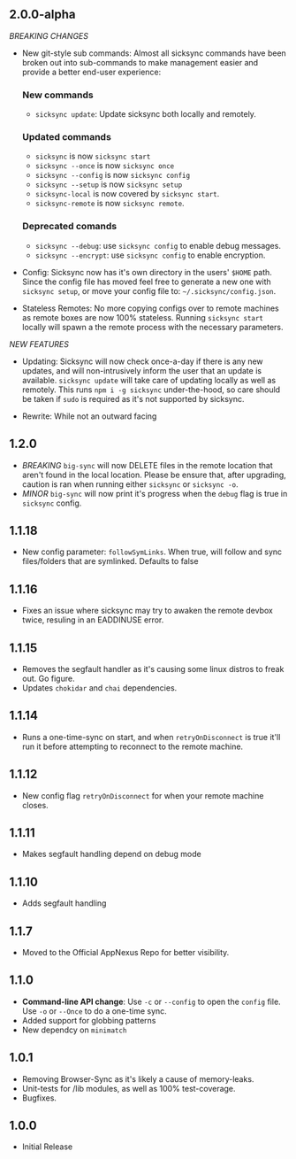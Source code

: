 ## 2.0.0-alpha
*BREAKING CHANGES*
- New git-style sub commands: Almost all sicksync commands have been broken out into sub-commands to make management easier and provide a better end-user experience:

    ### New commands
    - `sicksync update`: Update sicksync both locally and remotely.

    ### Updated commands
    - `sicksync` is now `sicksync start`
    - `sicksync --once` is now `sicksync once`
    - `sicksync --config` is now `sicksync config`
    - `sicksync --setup` is now `sicksync setup`
    - `sicksync-local` is now covered by `sicksync start`.
    - `sicksync-remote` is now `sicksync remote`.

    ### Deprecated comands
    - `sicksync --debug`: use `sicksync config` to enable debug messages.
    - `sicksync --encrypt`: use `sicksync config` to enable encryption.

- Config: Sicksync now has it's own directory in the users' `$HOME` path. Since the config file has moved feel free to generate a new one with `sicksync setup`, or move your config file to: `~/.sicksync/config.json`.

- Stateless Remotes: No more copying configs over to remote machines as remote boxes are now 100% stateless. Running `sicksync start` locally will spawn a the remote process with the necessary parameters.

*NEW FEATURES*
- Updating: Sicksync will now check once-a-day if there is any new updates, and will non-intrusively inform the user that an update is available. `sicksync update` will take care of updating locally as well as remotely. This runs `npm i -g sicksync` under-the-hood, so care should be taken if `sudo` is required as it's not supported by sicksync.

- Rewrite: While not an outward facing 

## 1.2.0
- *BREAKING* `big-sync` will now DELETE files in the remote location that aren't found in the local location. Please be ensure that, after upgrading, caution is ran when running either `sicksync` or `sicksync -o`.
- *MINOR* `big-sync` will now print it's progress when the `debug` flag is true in `sicksync` config.

## 1.1.18
- New config parameter: `followSymLinks`. When true, will follow and sync files/folders that are symlinked. Defaults to false

## 1.1.16
- Fixes an issue where sicksync may try to awaken the remote devbox twice, resuling in an EADDINUSE error.

## 1.1.15
- Removes the segfault handler as it's causing some linux distros to freak out. Go figure.
- Updates `chokidar` and `chai` dependencies.

## 1.1.14
- Runs a one-time-sync on start, and when `retryOnDisconnect` is true it'll run it before attempting to reconnect to the remote machine.

## 1.1.12
- New config flag `retryOnDisconnect` for when your remote machine closes.

## 1.1.11
- Makes segfault handling depend on debug mode

## 1.1.10
- Adds segfault handling

## 1.1.7
- Moved to the Official AppNexus Repo for better visibility.

## 1.1.0
- **Command-line API change**: Use `-c` or `--config` to open the `config` file. Use `-o` or `--Once` to do a one-time sync.
- Added support for globbing patterns
- New dependcy on `minimatch`

## 1.0.1
- Removing Browser-Sync as it's likely a cause of memory-leaks.
- Unit-tests for /lib modules, as well as 100% test-coverage.
- Bugfixes.

## 1.0.0
- Initial Release

